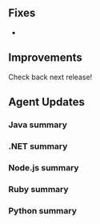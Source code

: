 <!--
title: "Contrast 3.6.0 - January 2019"
description: "Contrast 3.6.0 January 2019"
tags: "3.6.0 January Release Notes"
-->


## Fixes

* 

## Improvements

Check back next release! 


## Agent Updates

### Java summary 


### .NET summary 


### Node.js summary 


### Ruby summary 


### Python summary



